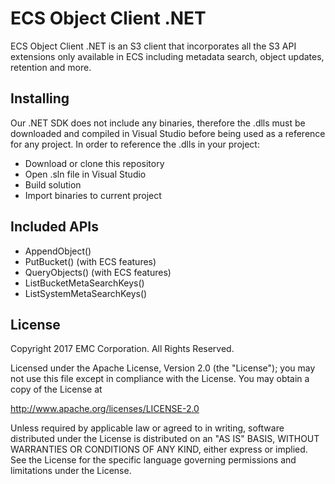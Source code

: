 # ECS Object Client .NET

ECS Object Client .NET is an S3 client that incorporates all the S3 API extensions only available in ECS including metadata search, object updates, retention and more.

## Installing

Our .NET SDK does not include any binaries, therefore the .dlls must be downloaded and compiled in Visual Studio before being used as a reference for any project. In order to reference the .dlls in your project:

* Download or clone this repository 
* Open .sln file in Visual Studio
* Build solution
* Import binaries to current project

## Included APIs

* AppendObject()
* PutBucket() (with ECS features)
* QueryObjects() (with ECS features)
* ListBucketMetaSearchKeys()
* ListSystemMetaSearchKeys()

## License

Copyright 2017 EMC Corporation.  All Rights Reserved.

Licensed under the Apache License, Version 2.0 (the "License");
you may not use this file except in compliance with the License.
You may obtain a copy of the License at

   http://www.apache.org/licenses/LICENSE-2.0

Unless required by applicable law or agreed to in writing, software
distributed under the License is distributed on an "AS IS" BASIS,
WITHOUT WARRANTIES OR CONDITIONS OF ANY KIND, either express or implied.
See the License for the specific language governing permissions and
limitations under the License.
